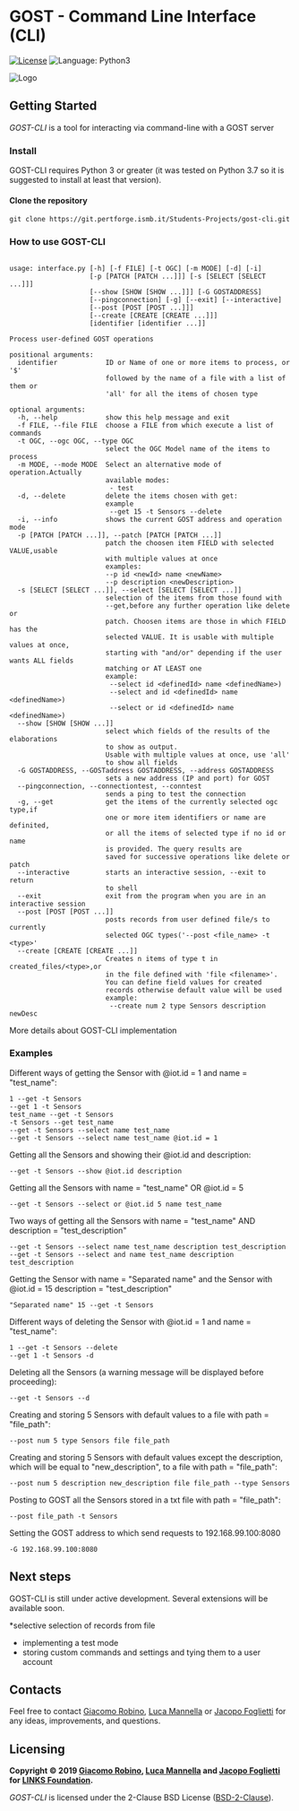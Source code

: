 # GOST - Command Line Interface (CLI)

[![License](https://img.shields.io/badge/License-BSD%202--Clause-orange.svg)](https://opensource.org/licenses/BSD-2-Clause)
![Language: Python3](https://img.shields.io/badge/language-python3-blue.svg)

![Logo](images/example.png)


## Getting Started
*GOST-CLI* is a tool for interacting via command-line with a GOST
server

### Install
GOST-CLI requires Python 3 or greater (it was tested on Python 3.7 so it is suggested to install at least that version).

#### Clone the repository
```
git clone https://git.pertforge.ismb.it/Students-Projects/gost-cli.git
```


### How to use GOST-CLI
```

usage: interface.py [-h] [-f FILE] [-t OGC] [-m MODE] [-d] [-i]
                    [-p [PATCH [PATCH ...]]] [-s [SELECT [SELECT ...]]]
                    [--show [SHOW [SHOW ...]]] [-G GOSTADDRESS]
                    [--pingconnection] [-g] [--exit] [--interactive]
                    [--post [POST [POST ...]]]
                    [--create [CREATE [CREATE ...]]]
                    [identifier [identifier ...]]

Process user-defined GOST operations

positional arguments:
  identifier            ID or Name of one or more items to process, or '$'
                        followed by the name of a file with a list of them or
                        'all' for all the items of chosen type

optional arguments:
  -h, --help            show this help message and exit
  -f FILE, --file FILE  choose a FILE from which execute a list of commands
  -t OGC, --ogc OGC, --type OGC
                        select the OGC Model name of the items to process
  -m MODE, --mode MODE  Select an alternative mode of operation.Actually
                        available modes: 
                         - test
  -d, --delete          delete the items chosen with get: 
                        example
                         --get 15 -t Sensors --delete
  -i, --info            shows the current GOST address and operation mode
  -p [PATCH [PATCH ...]], --patch [PATCH [PATCH ...]]
                        patch the choosen item FIELD with selected VALUE,usable
                        with multiple values at once 
                        examples: 
                        --p id <newId> name <newName>
                        --p description <newDescription> 
  -s [SELECT [SELECT ...]], --select [SELECT [SELECT ...]]
                        selection of the items from those found with
                        --get,before any further operation like delete or
                        patch. Choosen items are those in which FIELD has the
                        selected VALUE. It is usable with multiple values at once,
                        starting with "and/or" depending if the user wants ALL fields
                        matching or AT LEAST one
                        example: 
                         --select id <definedId> name <definedName>)
                         --select and id <definedId> name <definedName>)
                         --select or id <definedId> name <definedName>)
  --show [SHOW [SHOW ...]]
                        select which fields of the results of the elaborations 
                        to show as output.
                        Usable with multiple values at once, use 'all'
                        to show all fields
  -G GOSTADDRESS, --GOSTaddress GOSTADDRESS, --address GOSTADDRESS
                        sets a new address (IP and port) for GOST
  --pingconnection, --connectiontest, --conntest
                        sends a ping to test the connection
  -g, --get             get the items of the currently selected ogc type,if
                        one or more item identifiers or name are definited,
                        or all the items of selected type if no id or name 
                        is provided. The query results are
                        saved for successive operations like delete or patch
  --interactive         starts an interactive session, --exit to return
                        to shell
  --exit                exit from the program when you are in an interactive session
  --post [POST [POST ...]]
                        posts records from user defined file/s to currently
                        selected OGC types('--post <file_name> -t <type>'
  --create [CREATE [CREATE ...]]
                        Creates n items of type t in created_files/<type>,or
                        in the file defined with 'file <filename>'. 
                        You can define field values for created 
                        records otherwise default value will be used
                        example: 
                         --create num 2 type Sensors description newDesc
```

More details about GOST-CLI implementation

### Examples
Different ways of getting the Sensor with @iot.id = 1 
and name = "test_name":
```
1 --get -t Sensors
--get 1 -t Sensors
test_name --get -t Sensors
-t Sensors --get test_name
--get -t Sensors --select name test_name
--get -t Sensors --select name test_name @iot.id = 1

```
Getting all the Sensors and showing their
@iot.id and description:
```
--get -t Sensors --show @iot.id description
```

Getting all the Sensors with name = "test_name" OR @iot.id = 5
```
--get -t Sensors --select or @iot.id 5 name test_name
```

Two ways of getting all the Sensors with 
name = "test_name" AND description = "test_description"
```
--get -t Sensors --select name test_name description test_description
--get -t Sensors --select and name test_name description test_description

```


Getting the Sensor with 
name = "Separated name" and the Sensor with @iot.id = 15
description = "test_description"
```
"Separated name" 15 --get -t Sensors

```

Different ways of deleting the Sensor with @iot.id = 1 
and name = "test_name":
```
1 --get -t Sensors --delete
--get 1 -t Sensors -d
```

Deleting all the Sensors (a warning message will be displayed before proceeding):
```
--get -t Sensors --d
```

Creating and storing 5 Sensors with default values to a file with path = "file_path":
```
--post num 5 type Sensors file file_path
```

Creating and storing 5 Sensors with default values except the description, which will be
 equal to "new_description", to a file with path = "file_path":
```
--post num 5 description new_description file file_path --type Sensors
```

Posting to GOST all the Sensors stored in a txt file with path = "file_path":
```
--post file_path -t Sensors
```

Setting the GOST address to which send requests to 192.168.99.100:8080
```
-G 192.168.99.100:8080
```


## Next steps
GOST-CLI is still under active development. Several extensions will be available soon.

*selective selection of records from file
* implementing a test mode
* storing custom commands and settings and tying them to a user account


## Contacts
Feel free to contact [Giacomo Robino](http://giacomo.robino.it), [Luca Mannella](http://ismb.it/luca.mannella) or [Jacopo Foglietti](http://ismb.it/jacopo.foglietti/)
for any ideas, improvements, and questions.


## Licensing
**Copyright © 2019 [Giacomo Robino](http://ismb.it/giacomo.robino/), [Luca Mannella](http://ismb.it/luca.mannella) 
 and [Jacopo Foglietti](http://ismb.it/jacopo.foglietti/)
 for [LINKS Foundation](http://linksfoundation.com/).**

*GOST-CLI* is licensed under the 2-Clause BSD License ([BSD-2-Clause](https://opensource.org/licenses/BSD-2-Clause)).
